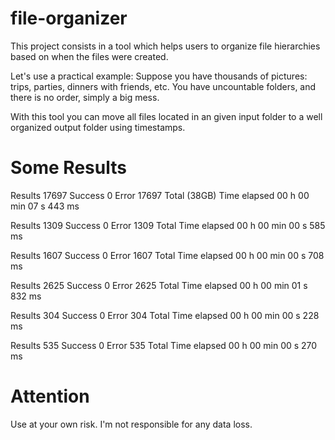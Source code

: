 # file-organizer

This project consists in a tool which helps users to organize file hierarchies based on when the files were created.

Let's use a practical example:
Suppose you have thousands of pictures: trips, parties, dinners with friends, etc. You have uncountable folders, and there is no order, simply a big mess.

With this tool you can move all files located in an given input folder to a well organized output folder using timestamps.

# Some Results

Results 17697 Success 0 Error 17697 Total (38GB)
Time elapsed 00 h 00 min 07 s 443 ms

Results 1309 Success 0 Error 1309 Total
Time elapsed 00 h 00 min 00 s 585 ms

Results 1607 Success 0 Error 1607 Total
Time elapsed 00 h 00 min 00 s 708 ms

Results 2625 Success 0 Error 2625 Total
Time elapsed 00 h 00 min 01 s 832 ms

Results 304 Success 0 Error 304 Total
Time elapsed 00 h 00 min 00 s 228 ms

Results 535 Success 0 Error 535 Total
Time elapsed 00 h 00 min 00 s 270 ms

# Attention
Use at your own risk. I'm not responsible for any data loss.